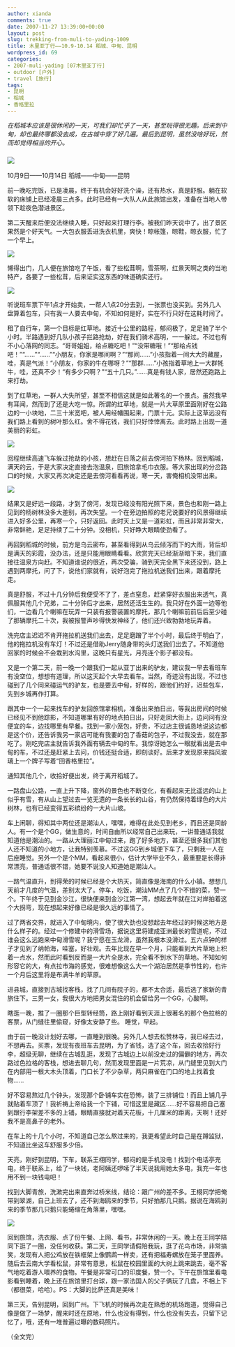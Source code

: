 ```yaml
---
author: xianda
comments: true
date: 2007-11-27 13:39:00+00:00
layout: post
slug: trekking-from-muli-to-yading-1009
title: 木里亚丁行——10.9-10.14 稻城、中甸、昆明
wordpress_id: 69
categories:
- 2007-muli-yading [07木里亚丁行]
- outdoor [户外]
- travel [旅行]
tags:
- 昆明
- 稻城
- 香格里拉
---
```


_在稻城本应该是很休闲的一天，可我们却忙乎了一天，甚至玩得很无趣。后来到中甸，却也最终哪都没去成，在古城中穿了好几遍。最后到昆明，虽然没啥好玩，然而却觉得相当的开心。_

### ![](http://tkfiles.storage.live.com/y1pSlGiGjDE0a0EgkTNALtccqQ-Q7CwDtBmHcPIkoR34VrAF2FB5zDtYY8su4ePcANWULPcgb-mP0I)
10月9日——10月14日 稻城——中甸——昆明

前一晚吃完饭，已是凌晨，终于有机会好好洗个澡，还有热水，真是舒服。躺在软软的床铺上已经凌晨三点多。此时已经有一大队人从此旅馆出发，准备在当地人带领下趁夜色潜进景区。

第二天醒来后便没法继续入睡，只好起来打理行李。被我们昨天说中了，出了景区果然是个好天气。一大包衣服丢进洗衣机里，爽快！晾帐篷，晾鞋，晾衣服，忙了一个早上。

![](http://tkfiles.storage.live.com/y1pSlGiGjDE0a3NgSMNhI0eZjuyoo1FvVlsNI9NCx5groSVZKSzId5b3ZmONrYrxmtJoSihKI-V268)

懒得出门，几人便在旅馆吃了午饭，看了些松茸啊，雪茶啊，红景天啊之类的当地特产，各要了一些松茸，后来证实这东西的味道确实还行。

<!-- more -->

![](http://tkfiles.storage.live.com/y1pSlGiGjDE0a2PYjaI7FEKrNUkTkMSb2tIkox3Edmk8CQmDkMqAUqVyoSrdtQ5pNZUell3Xq2gZMM)

听说班车票下午1点才开始卖，一帮人1点20分去到，一张票也没买到。另外几人盘算着包车，只有我一人要去中甸，不知如何是好，实在不行只好在这耗时间了。

租了自行车，第一个目标是红草地。接近十公里的路程，郁闷极了，足足骑了半个小时。半路遇到好几队小孩子拦路抢劫，好在我们骑术高明，一一躲过。不过也有不小心落网的同志。“哥哥姐姐，给点糖吃吧！”“没带糖哦！”“那给点钱吧！”“……”“……”“小朋友，你家是哪间啊？”“那间……”小孩指着一间大大的藏屋，哇，真是气派！“小朋友，你家的牛在哪呀？”“那群……”小孩指着草地上一大群牦牛，哇，还真不少！“有多少只啊？”“五十几只。”……真是有钱人家，居然还跑路上来打劫。

到了红草地，一群人大失所望，甚至不相信这就是如此著名的一个景点。虽然我早有耳闻，然而到了还是大吃一惊。所谓的红草地，就是一片大草原里面刚好在公路边的一小块地，二三十米宽吧，被人用经幡围起来，门票十元。实际上这草远没有我们路上看到的树叶那么红。舍不得花钱，我们只好悻悻离去。此时路上出现一道美丽的彩虹。

![](http://tkfiles.storage.live.com/y1pSlGiGjDE0a1pCDjh9tUoRHEev9G2plHVEkWT8qfLh54_sWCAodzfKu4vk-buVOBhC3-92yu6OsU)

回程继续高速飞车躲过抢劫的小孩，想赶在日落之前去傍河拍下杨林。回到稻城，满天的云，于是大家决定直接去泡温泉，回旅馆拿毛巾衣服。等大家出现的分岔路口的时候，大家又再次决定还是去傍河看看再说，寒一天，害俺相机没带出来。

![](http://tkfiles.storage.live.com/y1pSlGiGjDE0a1FwffG-SdakutMenRh0LSg3n-99_zLjP3EegmhQczLDTGSLtKD73ZWRchQKj_UTVo)

结果又是好远一段路，才到了傍河，发现已经没有阳光照下来，景色也和刚一路上见到的杨树林没多大差别，再次失望。一个在旁边拍照的老兄说要好的风景得继续进入好多公里，再寒一个，只好返回。此时天上又是一道彩虹，而且非常非常大，非常鲜艳，足足持续了二十分钟。没相机，只好睁大眼睛使劲看了。

再回到稻城的时候，前方是乌云密布，甚至看得到从乌云倾泻而下的大雨，背后却是满天的彩霞，没办法，还是只能用眼睛看看。欣赏完天已经渐渐暗下来，我们直接往温泉方向赶。不知道谁说的很近，再次受骗，骑到天完全黑下来还没到，路上遇到两摩托，问了下，说他们家就有，说好泡完了拖拉机送我们出来，跟着摩托走。

真是舒服，不过十几分钟后我便受不了了，差点窒息，赶紧穿好衣服出来透气，真佩服其他几个兄弟，二十分钟后才出来，居然还活生生的。我只好在外面一边等他们，一边看几个喇嘛在玩弄一只装有报警装置的摩托，那几个喇嘛前前后后至少碰了那辆摩托二十次，我被报警声吵得快发神经了，他们还兴致勃勃地玩弄着。

洗完店主迟迟不肯开拖拉机送我们出去，足足磨蹭了半个小时，最后终于明白了，他的拖拉机没有车灯！不过还是借助Jerry随身带的头灯送我们出去了。不知道他回家的时候会不会栽到水沟里，这晚只有星光，月亮连个影子都没有。

又是一个第二天，前一晚一个跟我们一起从亚丁出来的驴友，建议我一早去看班车有没空位，想想有道理，所以这天起个大早去看车。当然，奇迹没有出现，不过也碰到了几个同来碰运气的驴友，也是要去中甸，好样的，跟他们约好，迟些包车，先到乡城再作打算。

跟其中一个一起来找车的驴友回旅馆拿相机，准备出来拍日出，等我出房间的时候已经见不到他踪影，不知道哪里有好的地点拍日出，只好走回大街上，边问问有没便宜的车，边找哪里有早餐。找到一家小笼包，好贵，不过店主很诚恳地说这边都是这个价，还告诉我另一家店可能有我要的包了香菇的包子，不过我没去，就在那吃了。刚吃完店主就告诉我外面有辆去中甸的车。我惊讶她怎么一眼就看出是去中甸的车，不过还是赶紧上去问，价钱还挺合适，即刻谈好。后来才发现原来挡风玻璃上一个牌子写着“回香格里拉”。

通知其他几个，收拾好便出发，终于离开稻城了。

一路盘山公路，一直上升下降，窗外的景色也不断变化，有看起来无比遥远的山上似乎有雪，有从山上望过去一览无遗的一条长长的山谷，有仍然保持着绿色的大片树林，也有已经变得五彩缤纷的一大片山坡。

车上闲聊，得知其中两位还是潮汕人，嘿嘿，难得在此处见到老乡，而且还是同龄人。有一个是个GG，做生意的，时间自由所以经常自己出来玩，一讲普通话我就知道他是潮汕的。一路从大理丽江中甸过来，跑了好多地方，甚至还很多我们其他人还不知道的小地方，让我特别羡慕。不过这GG到乡城便下车了，只剩我一人在后座睡觉。另外一个是个MM，看起来很小，估计大学毕业不久，最重要是长得非常漂亮，普通话很不错，她要不说没人知道她是潮汕人。

一路气温直升，到得荣的时候已经是个大热天，简直像是海南的什么小镇。想想几天前才几度的气温，差别太大了。停车，吃饭，潮汕MM点了几个不错的菜，赞一个。下午终于见到金沙江，很快便来到金沙江第一湾，想起去年就在江对岸拍着这个大拐弯，现在想起来好像已经是很久远的事情了。

过了两省交界，就进入了中甸境内，使了很大劲也没想起去年经过的时候这地方是什么样子的。经过一个修建中的滑雪场，据说这里将建成亚洲最长的雪道呢，不过谁会这么远跑来中甸滑雪呢？我宁愿在玉龙滑，虽然我根本没滑过。五六点钟的样子才见到了纳帕海，哇塞，好壮观。去年比现在早一个月，只能看到大片草地上积着一点水，然而此时看到反而是一大片全是水，完全看不到水下的草地。不知如何形容它的大，有点拉市海的感觉，很难想像这么大一个湖泊居然是季节性的，也许一个月后这里将是布满牛羊的草原。

进县城，直接到古城找客栈，找了几间有院子的，都不太合适，最后选了家新的青旅住下。三男一女，我很大方地把男女混住的机会留给另一个GG，心酸啊。

瞎逛一晚，推了一圈那个巨型转经筒，路上刚好看到天涯上很著名的那个色拉格的客票，从门缝往里偷窥，好像太安静了些。
睡觉，早起。



由于前一晚没计划好去哪，一直睡到很晚。另外几人想去松赞林寺，我已经去过，不想再去。买票，发现有夜班车去昆明，为了省钱，选了这个车，回去收拾好行李，超级无聊，继续在古城乱逛，发现了古城边上以前没走过的偏僻的地方，再次路过色拉格的客栈，想进去聊几句，然而发现里面是一片荒凉，从门缝里见到大门在内部用一根大木头顶着，门口长了不少杂草，两只麻雀在门口的地上找着食物……

好不容易熬过几个钟头，发现那个卧铺车实在恐怖，装了三排铺位！而且上铺几乎就贴着车顶了！我祈祷上帝给我一个下铺，可惜这里是藏区……好不容易把自己塞到跟行李架差不多的上铺，眼睛直接就对着天花板，十几厘米的距离，天啊！还好我不是高鼻子的老外。

在车上的十几个小时，不知道自己怎么熬过来的，我更希望此时自己是在蹲监狱，不知道比坐这车舒服多少倍。



天亮，刚好到昆明，下车，联系王栩同学，郁闷的是手机没电！找到个电话亭充电，终于联系上，给了一块钱，老阿姨还啰嗦了半天说我用她太多电，我充一年也用不到一块钱电吧！

找到大脚青旅，洗漱完出来直奔过桥米线，结论：跟广州的差不多。王栩同学把俺带到翠湖，自己上班去了，还不到海鸥来的季节，只好拍那几只鹅。据说在海鸥到来的季节那几只鹅只能蜷缩在角落里，嘿嘿。

![](http://tkfiles.storage.live.com/y1pSlGiGjDE0a2kXvgCtkptUfpOqbl6hAEGqJckQCYH0Kt7cSxNGs-r-Na00T-8kZIZfqHY4So16RQ)

回到旅馆，洗衣服、点了份午餐、上网、看书，非常休闲的一天。晚上在王同学陪同下逛了一圈，没任何收获。第二天，王同学请假陪我玩，逛了花鸟市场，非常搞笑，发现有人把公鸡放在铁框架上像鹦鹉一样卖，还有把福寿螺放在笼子里面养。随后去云南大学看松鼠，非常有意思，松鼠在校园里面的大树上跳来跳去，毫不客气地吃着游人喂养的食物。午餐是非常可口的印度餐，赞一个。下午在旅馆里看电影看到睡着，晚上还在旅馆里打台球，跟一家法国人的父子俩玩了几盘，不相上下（都很菜，哈哈）。PS：大脚的比萨还真是美味！

第三天，告别昆明，回到广州。下飞机的时候再次走在熟悉的机场跑道，觉得自己像是做了一场梦，醒来时还在原地，什么也没有得到，什么也没有失去，只留下记忆了，哦，还有一堆普遍过曝的数码照片。

（全文完）
